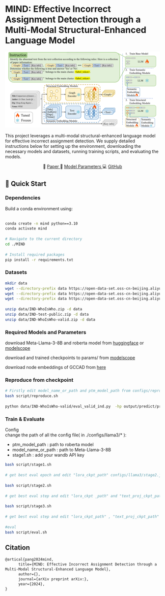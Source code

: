 # MIND: Effective Incorrect Assignment Detection through a Multi-Modal Structural-Enhanced Language Model

![Model Diagram](assets/model.png)

This project leverages a multi-modal structural-enhanced language model for effective incorrect assignment detection. We supply detailed instructions below for setting up the environment, downloading the necessary models and datasets, running training scripts, and evaluating the models.

<p align="center">
📃 <a href="需要补充arxiv地址" target="_blank"> Paper </a> 
🤖 <a href="https://www.modelscope.cn/models/canalpang/MIND-lora" target="_blank"> Model Parameters </a> 
💻 <a href="https://github.com/pangaass/M-IND" target="_blank"> GitHub </a>
</p>

## 🚀 Quick Start

### Dependencies
Build a conda environment using:

```bash

conda create -n mind python==3.10
conda activate mind

# Navigate to the current directory
cd ./MIND

# Install required packages
pip install -r requirements.txt
```

### Datasets

```bash
mkdir data
wget --directory-prefix data https://open-data-set.oss-cn-beijing.aliyuncs.com/oag-benchmark/kddcup-2024/IND-WhoIsWho/IND-WhoIsWho.zip
wget --directory-prefix data https://open-data-set.oss-cn-beijing.aliyuncs.com/oag-benchmark/kddcup-2024/IND-WhoIsWho/IND-test-public.zip
wget --directory-prefix data https://open-data-set.oss-cn-beijing.aliyuncs.com/oag-benchmark/kddcup-2024/IND-WhoIsWho/IND-WhoIsWho-valid.zip

unzip data/IND-WhoIsWho.zip -d data
unzip data/IND-test-public.zip -d data
unzip data/IND-WhoIsWho-valid.zip -d data
```

### Required Models and Parameters

download Meta-Llama-3-8B and roberta model from [huggingface](https://huggingface.co/models) or [modelscope](https://www.modelscope.cn/models) 

download and trained checkpoints to params/ from [modelscope](https://www.modelscope.cn/models/canalpang/MIND-lora/summary)

download node embeddings of GCCAD from [here](https://pan.baidu.com/s/1T9fR1dWUdMmf81RHc38dlA?pwd=uqy6)

### Reproduce from checkpoint

```bash 
# Firstly edit model_name_or_path and ptm_model_path from configs/reproduce.json 
bash script/reproduce.sh 

python data/IND-WhoIsWho-valid/eval_valid_ind.py  -hp output/predict/predict_res.json -rf data/IND-WhoIsWho-valid/ind_valid_author_ground_truth.json -l result.log
```

### Train & Evaluate

Config  
change the path of all the config file( in ./configs/llama3/* ):
- ptm_model_path : path to roberta model
- model_name_or_path : path to Meta-Llama-3-8B
- stage1.sh : add your wandb API key


```bash
bash script/stage1.sh

# get best eval epoch and edit "lora_ckpt_path" configs/llama3/stage2.json

bash script/stage2.sh

# get best eval step and edit "lora_ckpt _path" and "text_proj_ckpt_path" configs/llama3/stage3.json

bash script/stage3.sh

# get best eval step and edit "lora_ckpt_path" , "text_proj_ckpt_path" and "graph_proj_ckpt_path" configs/llama3/eval.json

#eval 
bash script/eval.sh

```

## Citation
```
@artical{pang2024mind,
      title={MIND: Effective Incorrect Assignment Detection through a Multi-Modal Structural-Enhanced Language Model}, 
      author={},
      journal={arXiv preprint arXiv:},
      year={2024},
}